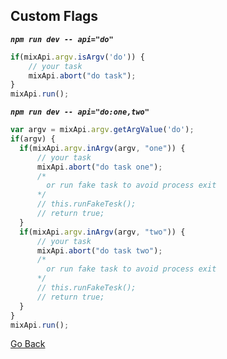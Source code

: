 
## Custom Flags

***`npm run dev -- api="do"`***
```js
if(mixApi.argv.isArgv('do')) {
    // your task
    mixApi.abort("do task");
}
mixApi.run();
```

***`npm run dev -- api="do:one,two"`***
```js
var argv = mixApi.argv.getArgValue('do');
if(argv) {
  if(mixApi.argv.inArgv(argv, "one")) {
      // your task
      mixApi.abort("do task one");
      /*
        or run fake task to avoid process exit
      */
      // this.runFakeTesk();
      // return true;
  }
  if(mixApi.argv.inArgv(argv, "two")) {
      // your task
      mixApi.abort("do task two");
      /*
        or run fake task to avoid process exit
      */
      // this.runFakeTesk();
      // return true;
  }  
}
mixApi.run();
```



[Go Back](../README.md)
